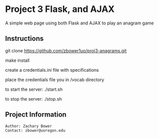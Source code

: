 # Project 3 Flask, and AJAX 
A simple web page using both Flask and AJAX to play an anagram game
  


## Instructions

  git clone https://github.com/zbower1uo/proj3-anagrams.git
  
  make install
  
  create a credentials.ini file with specifications
  
  place the credentials file you in /vocab directory
  
  to start the server:
     ./start.sh
     
  to stop the server:
     ./stop.sh
     

## Project Information
	Author: Zachary Bower 
	Contact: zbower@uoregon.edu
